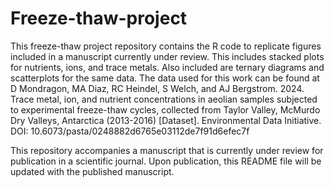 # Freeze-thaw-project

This freeze-thaw project repository contains the R code to replicate figures included in a manuscript currently under review. This includes stacked plots for nutrients, ions, and trace metals. Also included are ternary diagrams and scatterplots for the same data. The data used for this work can be found at 
D Mondragon, MA Diaz, RC Heindel, S Welch, and AJ Bergstrom. 2024. Trace metal, ion, and nutrient concentrations in aeolian samples subjected to experimental freeze-thaw cycles, collected from Taylor Valley, McMurdo Dry Valleys, Antarctica (2013-2016) [Dataset]. Environmental Data Initiative. DOI: 10.6073/pasta/0248882d6765e03112de7f91d6efec7f

This repository accompanies a manuscript that is currently under review for publication in a scientific journal. Upon publication, this README file will be updated with the published manuscript.
